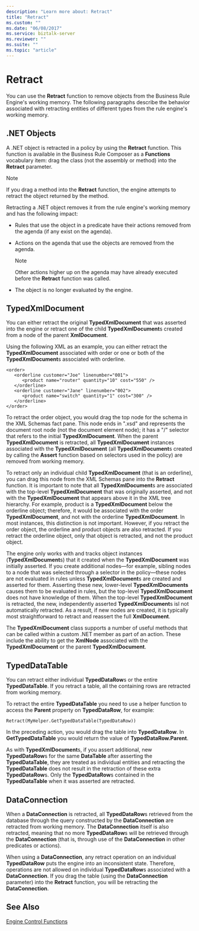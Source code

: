 ```yaml
---
description: "Learn more about: Retract"
title: "Retract"
ms.custom: ""
ms.date: "06/08/2017"
ms.service: biztalk-server
ms.reviewer: ""
ms.suite: ""
ms.topic: "article"
---
```

# Retract
You can use the **Retract** function to remove objects from the Business Rule Engine's working memory. The following paragraphs describe the behavior associated with retracting entities of different types from the rule engine's working memory.  
  
## .NET Objects  
 A .NET object is retracted in a policy by using the **Retract** function. This function is available in the Business Rule Composer as a **Functions** vocabulary item: drag the class (not the assembly or method) into the **Retract** parameter.  
  
> [!NOTE]
>  If you drag a method into the **Retract** function, the engine attempts to retract the object returned by the method.  
  
 Retracting a .NET object removes it from the rule engine's working memory and has the following impact:  
  
-   Rules that use the object in a predicate have their actions removed from the agenda (if any exist on the agenda).  
  
-   Actions on the agenda that use the objects are removed from the agenda.  
  
    > [!NOTE]
    >  Other actions higher up on the agenda may have already executed before the **Retract** function was called.  
  
-   The object is no longer evaluated by the engine.  
  
## TypedXmlDocument  
 You can either retract the original **TypedXmlDocument** that was asserted into the engine or retract one of the child **TypedXmlDocument**s created from a node of the parent **XmlDocument**.  
  
 Using the following XML as an example, you can either retract the **TypedXmlDocument** associated with order or one or both of the **TypedXmlDocument**s associated with orderline.  
  
```  
<order>  
   <orderline customer="Joe" linenumber="001">  
      <product name="router" quantity="10" cost="550" />  
   </orderline>  
   <orderline customer="Jane" linenumber="002">  
      <product name="switch" quantity="1" cost="300" />  
   </orderline>  
</order>  
```  
  
 To retract the order object, you would drag the top node for the schema in the XML Schemas fact pane. This node ends in ".xsd" and represents the document root node (not the document element node); it has a "/" selector that refers to the initial **TypedXmlDocument**. When the parent **TypedXmlDocument** is retracted, all **TypedXmlDocument** instances associated with the **TypedXmlDocument** (all **TypedXmlDocument**s created by calling the **Assert** function based on selectors used in the policy) are removed from working memory.  
  
 To retract only an individual child **TypedXmlDocument** (that is an orderline), you can drag this node from the XML Schemas pane into the **Retract** function. It is important to note that all **TypedXmlDocument**s are associated with the top-level **TypedXmlDocument** that was originally asserted, and not with the **TypedXmlDocument** that appears above it in the XML tree hierarchy. For example, product is a **TypedXmlDocument** below the orderline object; therefore, it would be associated with the order **TypedXmlDocument**, and not with the orderline **TypedXmlDocument**. In most instances, this distinction is not important. However, if you retract the order object, the orderline and product objects are also retracted. If you retract the orderline object, only that object is retracted, and not the product object.  
  
 The engine only works with and tracks object instances (**TypedXmlDocument**s) that it created when the **TypedXmlDocument** was initially asserted. If you create additional nodes—for example, sibling nodes to a node that was selected through a selector in the policy—these nodes are not evaluated in rules unless **TypedXmlDocument**s are created and asserted for them. Asserting these new, lower-level **TypedXmlDocuments** causes them to be evaluated in rules, but the top-level **TypedXmlDocument** does not have knowledge of them. When the top-level **TypedXmlDocument** is retracted, the new, independently asserted **TypedXmlDocument**s isl not automatically retracted. As a result, if new nodes are created, it is typically most straightforward to retract and reassert the full **XmlDocument**.  
  
 The **TypedXmlDocument** class supports a number of useful methods that can be called within a custom .NET member as part of an action. These include the ability to get the **XmlNode** associated with the **TypedXmlDocument** or the parent **TypedXmlDocument**.  
  
## TypedDataTable  
 You can retract either individual **TypedDataRow**s or the entire **TypedDataTable**. If you retract a table, all the containing rows are retracted from working memory.  
  
 To retract the entire **TypedDataTable** you need to use a helper function to access the **Parent** property on **TypedDataRow**, for example:  
  
```  
Retract(MyHelper.GetTypedDataTable(TypedDataRow))  
```  
  
 In the preceding action, you would drag the table into **TypedDataRow**. In **GetTypedDataTable** you would return the value of **TypedDataRow.Parent**.  
  
 As with **TypedXmlDocument**s, if you assert additional, new **TypedDataRow**s for the same **DataTable** after asserting the **TypedDataTable**, they are treated as individual entities and retracting the **TypedDataTable** does not result in the retraction of these extra **TypedDataRow**s. Only the **TypedDataRow**s contained in the **TypedDataTable** when it was asserted are retracted.  
  
## DataConnection  
 When a **DataConnection** is retracted, all **TypedDataRow**s retrieved from the database through the query constructed by the **DataConnection** are retracted from working memory. The **DataConnection** itself is also retracted, meaning that no more **TypedDataRow**s will be retrieved through the **DataConnection** (that is, through use of the **DataConnection** in other predicates or actions).  
  
 When using a **DataConnection**, any retract operation on an individual **TypedDataRow** puts the engine into an inconsistent state. Therefore, operations are not allowed on individual **TypedDataRow**s associated with a **DataConnection**. If you drag the table (using the **DataConnection** parameter) into the **Retract** function, you will be retracting the **DataConnection**.  
  
## See Also  
 [Engine Control Functions](../core/engine-control-functions.md)
